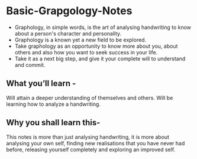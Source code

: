 # Basic-Grapgology-Notes
- Graphology, in simple words, is the art of analysing handwriting to know about a person's character and personality. 
- Graphology is a known yet a new field to be explored. 
- Take graphology as an opportunity to know more about you, about others and also how you want to seek success in your life. 
- Take it as a next big step, and give it your complete will to understand and commit.

## What you’ll learn -
Will attain a deeper understanding of themselves and others. Will be learning how to analyze a handwriting.

## Why you shall learn this-
This notes is more than just analysing handwriting, it is more about analysing your own self, finding new realisations that you have never had before, releasing yourself completely and exploring an improved self.
